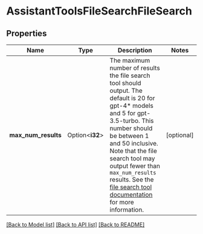 # AssistantToolsFileSearchFileSearch

## Properties

Name | Type | Description | Notes
------------ | ------------- | ------------- | -------------
**max_num_results** | Option<**i32**> | The maximum number of results the file search tool should output. The default is 20 for gpt-4* models and 5 for gpt-3.5-turbo. This number should be between 1 and 50 inclusive.  Note that the file search tool may output fewer than `max_num_results` results. See the [file search tool documentation](/docs/assistants/tools/file-search/number-of-chunks-returned) for more information.  | [optional]

[[Back to Model list]](../README.md#documentation-for-models) [[Back to API list]](../README.md#documentation-for-api-endpoints) [[Back to README]](../README.md)


